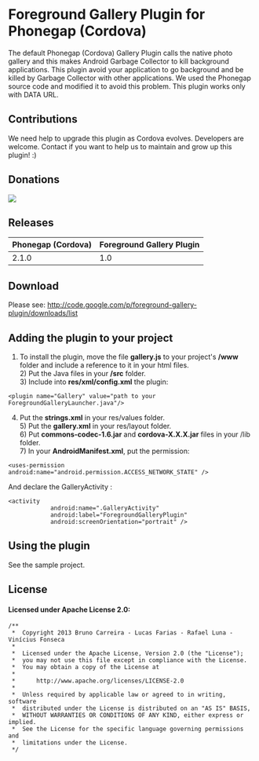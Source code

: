 # Foreground Gallery Plugin for Phonegap (Cordova) #

The default Phonegap (Cordova) Gallery Plugin calls the native photo gallery and this makes Android Garbage Collector to kill background applications. This plugin avoid your application to go background and be killed by Garbage Collector with other applications. We used the Phonegap source code and modified it to avoid this problem. This plugin works only with DATA URL.

## Contributions ##

We need help to upgrade this plugin as Cordova evolves. Developers are welcome.
Contact if you want to help us to maintain and grow up this plugin! :)

## Donations ##

[![](https://www.paypalobjects.com/en_US/i/btn/btn_donateCC_LG.gif)](https://www.paypal.com/cgi-bin/webscr?cmd=_s-xclick&hosted_button_id=WK4N5FLJLGXV6)

## Releases ##

|Phonegap (Cordova)|Foreground Gallery Plugin|
|:-----------------|:------------------------|
|2.1.0             |1.0                      |

## Download ##

Please see: http://code.google.com/p/foreground-gallery-plugin/downloads/list

## Adding the plugin to your project ##
1) To install the plugin, move the file **gallery.js** to your project's **/www** folder and include a reference to it in your html files.
<br />2) Put the Java files in your **/src** folder.
<br />3) Include into **res/xml/config.xml** the plugin:
```
<plugin name="Gallery" value="path to your ForegroundGalleryLauncher.java"/>
```
4) Put the **strings.xml** in your res/values folder.
<br />5) Put the **gallery.xml** in your res/layout folder.
<br />6) Put **commons-codec-1.6.jar** and **cordova-X.X.X.jar** files in your /lib folder.
<br />7) In your **AndroidManifest.xml**, put the permission:
```
<uses-permission android:name="android.permission.ACCESS_NETWORK_STATE" />
```
And declare the GalleryActivity :
```
<activity
            android:name=".GalleryActivity"
            android:label="ForegroundGalleryPlugin"
            android:screenOrientation="portrait" />
```

## Using the plugin ##

See the sample project.

## License ##
#### Licensed under Apache License 2.0: ####


```
/**
 *  Copyright 2013 Bruno Carreira - Lucas Farias - Rafael Luna - Vinícius Fonseca
 *
 *  Licensed under the Apache License, Version 2.0 (the "License");
 *  you may not use this file except in compliance with the License.
 *  You may obtain a copy of the License at
 *
 *      http://www.apache.org/licenses/LICENSE-2.0
 *
 *  Unless required by applicable law or agreed to in writing, software
 *  distributed under the License is distributed on an "AS IS" BASIS,
 *  WITHOUT WARRANTIES OR CONDITIONS OF ANY KIND, either express or implied.
 *  See the License for the specific language governing permissions and
 *  limitations under the License.
 */
```